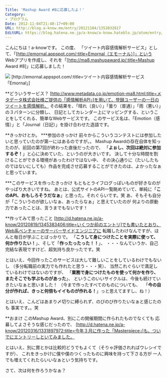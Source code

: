 ```yaml
---
Title: 'Mashup Award #8に応募したよ！'
Category:
- プログラム
Date: 2012-11-04T21:40:17+09:00
URL: http://blog.a-know.me/entry/20121104/1352032817
EditURL: https://blog.hatena.ne.jp/a-know/a-know.hateblo.jp/atom/entry/12921228815727979278
---
```



こんにちは！a-knowです。
この度、 「ツイート内容感情解析サービス」として、「[http://emornal.appspot.com/:title=Emornal（エモーナル）]」という
Webアプリを作成し、それを「[http://ma8.mashupaward.jp/:title=Mashup Award #8]」に応募しました！


<img src="//a-know-home.appspot.com/img/works06.png">
[http://emornal.appspot.com/:title=ツイート内容感情解析サービス「Emornal」]


**どういうサービス？
[http://www.metadata.co.jp/emotion-ma8.html:title=メタデータ株式会社様ご提供の「感情解析API」]を用いて、登録ユーザーの一日のツイートを感情解析。
その結果を、「晴れ（良い）」「曇り（普通）」「雨（悪い）」の３パターンに分類し、
日記としてカレンダー上にマッピングする、ということをしてくれる、簡単なWebサービスです。
このサービス名は、「Emotion（感情）」と「Journal（日記）」を掛け合わせた造語です。


**きっかけとか。
***参加のきっかけ
前々からこういうコンテストには参加したいと思っていたのが第一にはあるのですが。。
Mashup Awardの存在自体を知ったのが、前回の第7回が終わった直後だったので、
「<span class="deco" style="font-weight:bold;">よぉし、次回は絶対に参加するぞ！</span>」と心に決めていた、というのが大きいです。
決して十分な時間を割けることができる環境があったわけではない中、
その決心通りに（たいしたものではないにしても）作品を完成させ応募することができたのは、よかったなぁと思っています。


***このサービスを作ったきっかけ
もともとライフログっぽいものが好きなのがやっぱり大きいですね。
あとは、公式サイトのAPI一覧眺めていて、単純に「<span class="deco" style="font-weight:bold;">このAPI、おもしろそうだなぁ</span>」と思った。それぐらいです。笑
あ、そもそも自分が「こういうのが欲しいなぁ、あったらなぁ」と思えていたのが
何よりの原動力であったことは、言うまでもないです！


**作ってみて思ったこと
[http://d.hatena.ne.jp/a-know/20120819/1345383406:title=いくつか前のエントリ]でも書いたとおり、Web系ベンチャーのサーバーサイドエンジニアに
転職したわけなんですが、ほんと毎日が学ぶことばっかりで。
「<span class="deco" style="font-weight:bold;">こうして身につけたことを実際に使って、何か作りたい！</span>」、そして「<span class="deco" style="font-weight:bold;">作ったったった！！</span>」、
・・・なんていうか、自己完結な表現ですけど、超気持ち良かったです。笑


とはいえ、今回作ったこのサービスは大して難しいことをしているわけでもないし
（多分転職前の実力でも作れたと思う・・・笑）、
当然これぐらいで満足しているわけではないのですが、
「<span class="deco" style="font-weight:bold;">業務で身につけたものを使って何かを作り、またそこでも学ぶものがあった</span>」、
というこのいいサイクルは、今後も続けていきたいなぁと思いました！
（今まで作ったすべてのものについても、
　「<span class="deco" style="font-weight:bold;">今の自分が作れば、きっと何倍もイイものが作れる！</span>」っと思えてますし、ね！）


とはいえ、こんどはあまり〆切りに縛られず、のびのび作りたいなぁと感じたのも
事実です。。笑



**おまけ
このMashup Award、別にこの開催期間に作られたものでなくても
応募してよさそうな感じだったので、
[http://d.hatena.ne.jp/a-know/20120316/1331897972:title=今年３月に作った「Masterpiece」]も、ついでにエントリーしといてみました。


とはいえ、別に賞とかは比較的どうでもよくて（そりゃ評価されればウレシイですが）、
これをきっかけに僕や僕のつくったものに興味を持って下さる方が
一人でも増えてくれたらいいなぁという気持ちです。


さて、次は何を作ろうかなぁ？
